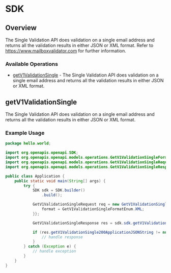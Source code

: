 # SDK

## Overview

The Single Validation API does validation on a single email address and returns all the validation results in either JSON or XML format. Refer to https://www.mailboxvalidator.com for further information.

### Available Operations

* [getV1ValidationSingle](#getv1validationsingle) - The Single Validation API does validation on a single email address and returns all the validation results in either JSON or XML format.

## getV1ValidationSingle

The Single Validation API does validation on a single email address and returns all the validation results in either JSON or XML format.

### Example Usage

```java
package hello.world;

import org.openapis.openapi.SDK;
import org.openapis.openapi.models.operations.GetV1ValidationSingleFormatEnum;
import org.openapis.openapi.models.operations.GetV1ValidationSingleRequest;
import org.openapis.openapi.models.operations.GetV1ValidationSingleResponse;

public class Application {
    public static void main(String[] args) {
        try {
            SDK sdk = SDK.builder()
                .build();

            GetV1ValidationSingleRequest req = new GetV1ValidationSingleRequest("quibusdam", "unde") {{
                format = GetV1ValidationSingleFormatEnum.XML;
            }};            

            GetV1ValidationSingleResponse res = sdk.sdk.getV1ValidationSingle(req);

            if (res.getV1ValidationSingle200ApplicationJSONString != null) {
                // handle response
            }
        } catch (Exception e) {
            // handle exception
        }
    }
}
```
